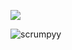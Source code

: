 


<p><img src="https://github-readme-stats.vercel.app/api/top-langs/?username=kevintroost&theme=blueberry&count_private=true&hide_border=true&line_height=25"></p>
<p ><img src="https://github-readme-streak-stats.herokuapp.com/?user=kevn&theme=blueberry&count_private=true&hide_border=true&line_height=25" alt="scrumpyy" /></p>


